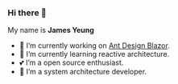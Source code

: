 ### Hi there 👋

<!--
**ElderJames/ElderJames** is a ✨ _special_ ✨ repository because its `README.md` (this file) appears on your GitHub profile.

Here are some ideas to get you started:

- 🔭 I’m currently working on ...
- 🌱 I’m currently learning ...
- 👯 I’m looking to collaborate on ...
- 🤔 I’m looking for help with ...
- 💬 Ask me about ...
- 📫 How to reach me: ...
- 😄 Pronouns: ...
- ⚡ Fun fact: ...
-->

My name is **James Yeung**

- 🔭 I’m currently working on [Ant Design Blazor](https://github.com/ant-design-blazor/ant-design-blazor).
- 🌱 I’m currently learning reactive architecture.
- 💕 I’m a open source enthusiast.
- 🖖 I’m a system architecture developer.

